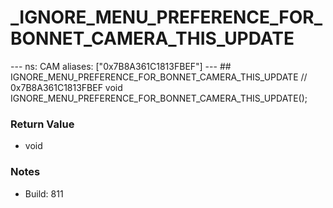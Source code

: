 # _IGNORE_MENU_PREFERENCE_FOR_BONNET_CAMERA_THIS_UPDATE

--- ns: CAM aliases: ["0x7B8A361C1813FBEF"] --- ## IGNORE_MENU_PREFERENCE_FOR_BONNET_CAMERA_THIS_UPDATE  // 0x7B8A361C1813FBEF void IGNORE_MENU_PREFERENCE_FOR_BONNET_CAMERA_THIS_UPDATE();

### Return Value
* void

### Notes
* Build: 811


